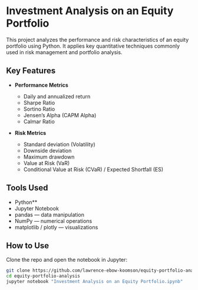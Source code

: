 # Investment Analysis on an Equity Portfolio

This project analyzes the performance and risk characteristics of an equity portfolio using Python. It applies key quantitative techniques commonly used in risk management and portfolio analysis.

## Key Features

- **Performance Metrics**
  - Daily and annualized return
  - Sharpe Ratio
  - Sortino Ratio
  - Jensen’s Alpha (CAPM Alpha)
  - Calmar Ratio

- **Risk Metrics**
  - Standard deviation (Volatility)
  - Downside deviation
  - Maximum drawdown
  - Value at Risk (VaR)
  - Conditional Value at Risk (CVaR) / Expected Shortfall (ES)

##  Tools Used

- Python**
- Jupyter Notebook
- pandas — data manipulation
- NumPy — numerical operations
- matplotlib / plotly — visualizations


##  How to Use
Clone the repo and open the notebook in Jupyter:
```bash
git clone https://github.com/lawrence-ebow-koomson/equity-portfolio-analysis.git
cd equity-portfolio-analysis
jupyter notebook "Investment Analysis on an Equity Portfolio.ipynb"

